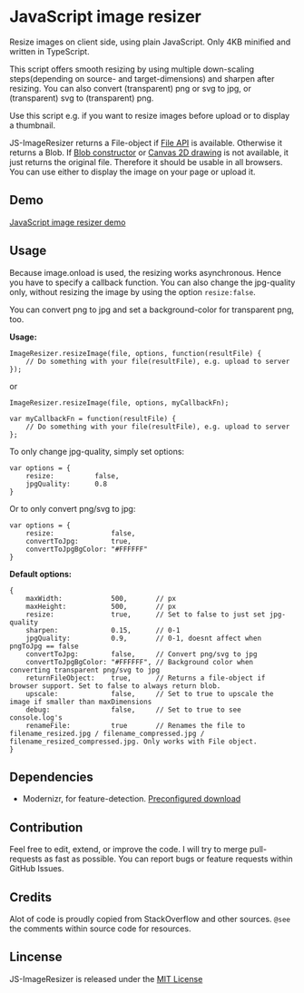 # JavaScript image resizer
Resize images on client side, using plain JavaScript. Only 4KB minified and written in TypeScript.

This script offers smooth resizing by using multiple down-scaling steps(depending on source- and target-dimensions) and sharpen after resizing. You can also convert (transparent) png or svg to jpg, or (transparent) svg to (transparent) png.

Use this script e.g. if you want to resize images before upload or to display a thumbnail.

JS-ImageResizer returns a File-object if [File API](http://caniuse.com/#feat=fileapi) is available. Otherwise it returns a Blob. If [Blob constructor](http://caniuse.com/#feat=fileapi) or [Canvas 2D drawing](http://caniuse.com/#feat=canvas) is not available, it just returns the original file. Therefore it should be usable in all browsers. You can use either to display the image on your page or upload it.


## Demo
[JavaScript image resizer demo](http://www.lawitzke.com/demo/js-image-resizer)

## Usage
Because image.onload is used, the resizing works asynchronous. Hence you have to specify a callback function.
You can also change the jpg-quality only, without resizing the image by using the option `resize:false`.

You can convert png to jpg and set a background-color for transparent png, too.

**Usage:**

```
ImageResizer.resizeImage(file, options, function(resultFile) {
    // Do something with your file(resultFile), e.g. upload to server
});
```

or

```
ImageResizer.resizeImage(file, options, myCallbackFn);

var myCallbackFn = function(resultFile) {
    // Do something with your file(resultFile), e.g. upload to server
};
```

To only change jpg-quality, simply set options:
```
var options = {
    resize:          false,
    jpgQuality:      0.8
}
```

Or to only convert png/svg to jpg:
```
var options = {
    resize:              false,
    convertToJpg:        true,
    convertToJpgBgColor: "#FFFFFF" 
}
```

**Default options:**
```
{
    maxWidth:            500,       // px
    maxHeight:           500,       // px
    resize:              true,      // Set to false to just set jpg-quality
    sharpen:             0.15,      // 0-1
    jpgQuality:          0.9,       // 0-1, doesnt affect when pngToJpg == false
    convertToJpg:        false,     // Convert png/svg to jpg
    convertToJpgBgColor: "#FFFFFF", // Background color when converting transparent png/svg to jpg
    returnFileObject:    true,      // Returns a file-object if browser support. Set to false to always return blob.
    upscale:             false,     // Set to true to upscale the image if smaller than maxDimensions
    debug:               false,     // Set to true to see console.log's
    renameFile:          true       // Renames the file to filename_resized.jpg / filename_compressed.jpg / filename_resized_compressed.jpg. Only works with File object.
}
```

## Dependencies
- Modernizr, for feature-detection. [Preconfigured download](https://modernizr.com/download/?-blobconstructor-canvas-filereader-filesystem-setclasses)

## Contribution
Feel free to edit, extend, or improve the code. I will try to merge pull-requests as fast as possible.
You can report bugs or feature requests within GitHub Issues.

## Credits
Alot of code is proudly copied from StackOverflow and other sources. `@see` the comments within source code for resources. 

## Lincense
JS-ImageResizer is released under the [MIT License](https://ben.mit-license.org/)
